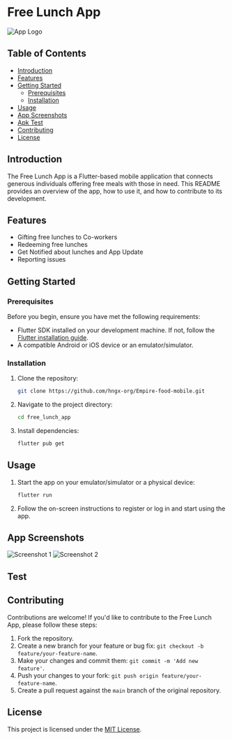 # Free Lunch App

![App Logo](app-logo.png)

## Table of Contents
- [Introduction](#introduction)
- [Features](#features)
- [Getting Started](#getting-started)
  - [Prerequisites](#prerequisites)
  - [Installation](#installation)
- [Usage](#usage)
- [App Screenshots](#app-screenshots)
- [Apk Test](#test)
- [Contributing](#contributing)
- [License](#license)

## Introduction

The Free Lunch App is a Flutter-based mobile application that connects generous individuals offering free meals with those in need. This README provides an overview of the app, how to use it, and how to contribute to its development.

## Features

<!-- - User registration and authentication -->
- Gifting free lunches to Co-workers
- Redeeming free lunches 
- Get Notified about lunches and App Update
- Reporting issues

## Getting Started

### Prerequisites

Before you begin, ensure you have met the following requirements:

- Flutter SDK installed on your development machine. If not, follow the [Flutter installation guide](https://flutter.dev/docs/get-started/install).
- A compatible Android or iOS device or an emulator/simulator.

### Installation

1. Clone the repository:

   ```bash
   git clone https://github.com/hngx-org/Empire-food-mobile.git
   ```

2. Navigate to the project directory:

   ```bash
   cd free_lunch_app
   ```

3. Install dependencies:

   ```bash
   flutter pub get
   ```

## Usage

1. Start the app on your emulator/simulator or a physical device:

   ```bash
   flutter run
   ```

2. Follow the on-screen instructions to register or log in and start using the app.

## App Screenshots

![Screenshot 1](screenshots/screenshot1.png)
![Screenshot 2](screenshots/screenshot2.png)

## Test

## Contributing

Contributions are welcome! If you'd like to contribute to the Free Lunch App, please follow these steps:

1. Fork the repository.
2. Create a new branch for your feature or bug fix: `git checkout -b feature/your-feature-name`.
3. Make your changes and commit them: `git commit -m 'Add new feature'`.
4. Push your changes to your fork: `git push origin feature/your-feature-name`.
5. Create a pull request against the `main` branch of the original repository.

## License

This project is licensed under the [MIT License](LICENSE).